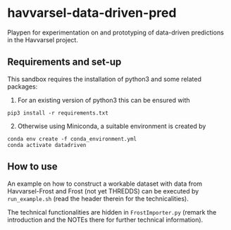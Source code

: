 # havvarsel-data-driven-pred

Playpen for experimentation on and prototyping of data-driven predictions in the Havvarsel project.

## Requirements and set-up 

This sandbox requires the installation of python3 and some related packages:

1. For an existing version of python3 this can be ensured with
```
pip3 install -r requirements.txt
```

2. Otherwise using Miniconda, a suitable environment is created by
```
conda env create -f conda_environment.yml
conda activate datadriven
```

## How to use

An example on how to construct a workable dataset with data from Havvarsel-Frost and Frost (not yet THREDDS) can be executed by `run_example.sh` (read the header therein for the technicalities).

The technical functionalities are hidden in `FrostImporter.py` (remark the introduction and the NOTEs there for further technical information).
